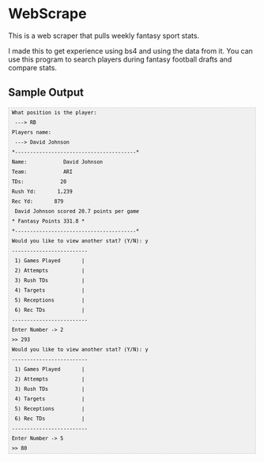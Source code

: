 # WebScrape
This is a web scraper that pulls weekly fantasy sport stats.

I made this to get experience using bs4 and using the data from it.
You can use this program to search players during fantasy football drafts
and compare stats.

<h2>Sample Output</h2>

<pre  style="font-family:arial;font-size:12px;border:1px dashed #CCCCCC;width:99%;height:auto;overflow:auto;background:#f0f0f0;;background-image:URL(http://2.bp.blogspot.com/_z5ltvMQPaa8/SjJXr_U2YBI/AAAAAAAAAAM/46OqEP32CJ8/s320/codebg.gif);padding:0px;color:#000000;text-align:left;line-height:20px;"><code style="color:#000000;word-wrap:normal;"> What position is the player:   
  ---&gt; RB  
 Players name:   
  ---&gt; David Johnson  
 *----------------------------------------*  
 Name:            David Johnson   
 Team:            ARI   
 TDs:            20   
 Rush Yd:       1,239   
 Rec Yd:       879   
  David Johnson scored 20.7 points per game  
 * Fantasy Points 331.8 *  
 *----------------------------------------*  
 Would you like to view another stat? (Y/N): y  
 -------------------------  
  1) Games Played       |  
  2) Attempts           |  
  3) Rush TDs           |  
  4) Targets            |  
  5) Receptions         |  
  6) Rec TDs            |  
 -------------------------  
 Enter Number -&gt; 2  
 &gt;&gt; 293  
 Would you like to view another stat? (Y/N): y  
 -------------------------  
  1) Games Played       |  
  2) Attempts           |  
  3) Rush TDs           |  
  4) Targets            |  
  5) Receptions         |  
  6) Rec TDs            |  
 -------------------------  
 Enter Number -&gt; 5  
 &gt;&gt; 80  
</code></pre>
